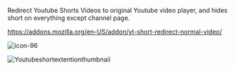 Redirect Youtube Shorts Videos to original Youtube video player, and hides short on everything except channel page.


https://addons.mozilla.org/en-US/addon/yt-short-redirect-normal-video/


![icon-96](https://github.com/Tre-brock/Youtube-short-redirect-to-normal-video/assets/152460754/13ed107e-da63-4863-922c-418476a6e2d3)







![Youtubeshortextentionthumbnail](https://github.com/Tre-brock/Youtube-short-redirect-to-normal-video/assets/152460754/b3dfc090-7ccc-4f24-939f-27eaa62b2bdc)
